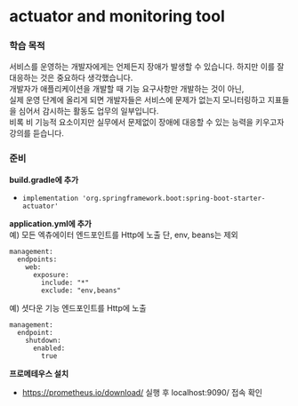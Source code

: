 # actuator and monitoring tool
### 학습 목적
서비스를 운영하는 개발자에게는 언제든지 장애가 발생할 수 있습니다. 하지만 이를 잘 대응하는 것은 중요하다 생각했습니다. <br>
개발자가 애플리케이션을 개발할 때 기능 요구사항만 개발하는 것이 아닌, <br>
실제 운영 단계에 올리게 되면 개발자들은 서비스에 문제가 없는지 모니터링하고 지표들을 심어서 감시하는 활동도 업무의 일부입니다. <br>
비록 비 기능적 요소이지만 실무에서 문제없이 장애에 대응할 수 있는 능력을 키우고자 강의를 듣습니다.

### 준비
**build.gradle에 추가**
- `implementation 'org.springframework.boot:spring-boot-starter-actuator'` <br>

**application.yml에 추가** <br>
예) 모든 엑츄에이터 엔드포인트를 Http에 노출 단, env, beans는 제외
```
management:
  endpoints:
    web:
      exposure:
        include: "*"
        exclude: "env,beans"
```        

예) 셧다운 기능 엔드포인트를 Http에 노출
```
management:
  endpoint:
    shutdown:
      enabled:
        true
```

**프로메테우스 설치**
- https://prometheus.io/download/
실행 후 localhost:9090/ 접속 확인
